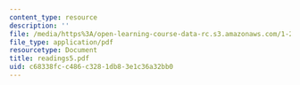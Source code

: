 ```yaml
---
content_type: resource
description: ''
file: /media/https%3A/open-learning-course-data-rc.s3.amazonaws.com/1-224j-carrier-systems-fall-2003/c68338fcc486c3281db83e1c36a32bb0_readings5.pdf
file_type: application/pdf
resourcetype: Document
title: readings5.pdf
uid: c68338fc-c486-c328-1db8-3e1c36a32bb0
---
```

